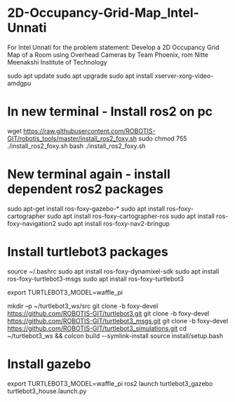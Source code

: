 # 2D-Occupancy-Grid-Map_Intel-Unnati
For Intel Unnati for the problem statement: Develop a 2D Occupancy Grid Map of a Room using Overhead Cameras by Team Phoenix, rom Nitte Meenakshi Institute of Technology


sudo apt update
sudo apt upgrade
sudo apt install xserver-xorg-video-amdgpu
# In new terminal - Install ros2 on pc
wget https://raw.githubusercontent.com/ROBOTIS-GIT/robotis_tools/master/install_ros2_foxy.sh
sudo chmod 755 ./install_ros2_foxy.sh
bash ./install_ros2_foxy.sh

# New terminal again - install dependent ros2 packages
sudo apt-get install ros-foxy-gazebo-*
sudo apt install ros-foxy-cartographer
sudo apt install ros-foxy-cartographer-ros
sudo apt install ros-foxy-navigation2
sudo apt install ros-foxy-nav2-bringup

# Install turtlebot3 packages
source ~/.bashrc
sudo apt install ros-foxy-dynamixel-sdk
sudo apt install ros-foxy-turtlebot3-msgs
sudo apt install ros-foxy-turtlebot3

export TURTLEBOT3_MODEL=waffle_pi

mkdir –p ~/turtlebot3_ws/src
git clone -b foxy-devel https://github.com/ROBOTIS-GIT/turtlebot3.git
git clone -b foxy-devel https://github.com/ROBOTIS-GIT/turtlebot3_msgs.git
git clone -b foxy-devel https://github.com/ROBOTIS-GIT/turtlebot3_simulations.git
cd ~/turtlebot3_ws && colcon build --symlink-install
source install/setup.bash

# Install gazebo
export TURTLEBOT3_MODEL=waffle_pi
ros2 launch turtlebot3_gazebo turtlebot3_house.launch.py






